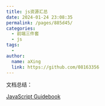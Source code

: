 ```yaml
---
title: js资源汇总
date: 2024-01-24 23:08:35
permalink: /pages/885d45/
categories:
  - 前端三件套
  - js
tags:
  - 
author: 
  name: aXing
  link: https://github.com/08163356
---
```




文档总结：

[JavaScript Guidebook](https://tsejx.github.io/javascript-guidebook//)<!-- more -->
